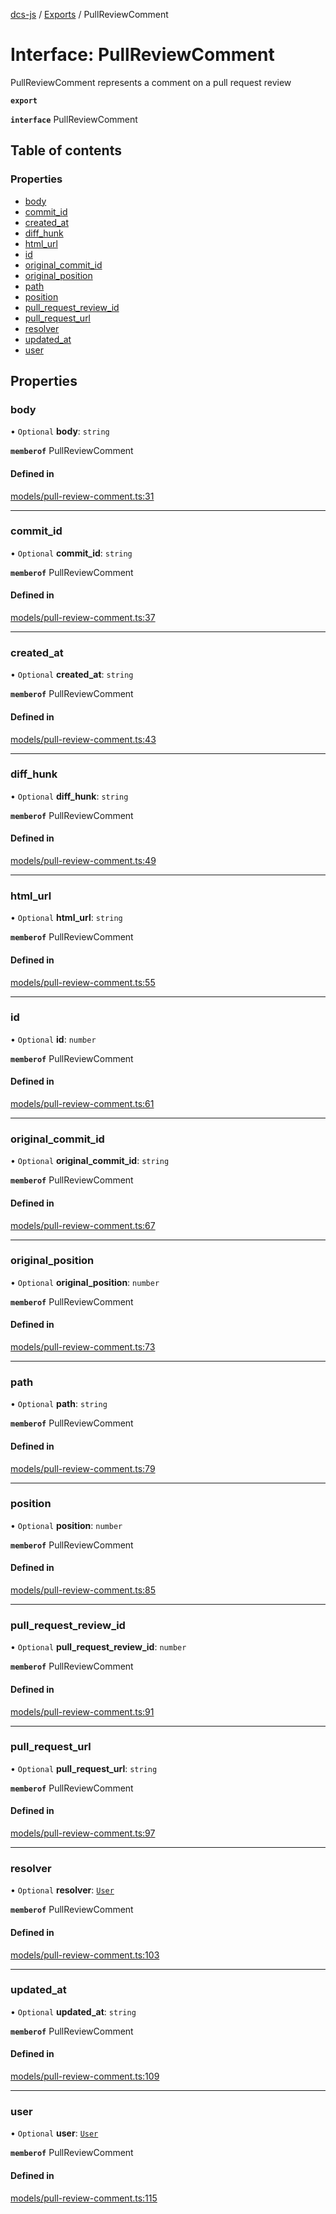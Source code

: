 [dcs-js](../README.md) / [Exports](../modules.md) / PullReviewComment

# Interface: PullReviewComment

PullReviewComment represents a comment on a pull request review

**`export`**

**`interface`** PullReviewComment

## Table of contents

### Properties

- [body](PullReviewComment.md#body)
- [commit\_id](PullReviewComment.md#commit_id)
- [created\_at](PullReviewComment.md#created_at)
- [diff\_hunk](PullReviewComment.md#diff_hunk)
- [html\_url](PullReviewComment.md#html_url)
- [id](PullReviewComment.md#id)
- [original\_commit\_id](PullReviewComment.md#original_commit_id)
- [original\_position](PullReviewComment.md#original_position)
- [path](PullReviewComment.md#path)
- [position](PullReviewComment.md#position)
- [pull\_request\_review\_id](PullReviewComment.md#pull_request_review_id)
- [pull\_request\_url](PullReviewComment.md#pull_request_url)
- [resolver](PullReviewComment.md#resolver)
- [updated\_at](PullReviewComment.md#updated_at)
- [user](PullReviewComment.md#user)

## Properties

### <a id="body" name="body"></a> body

• `Optional` **body**: `string`

**`memberof`** PullReviewComment

#### Defined in

[models/pull-review-comment.ts:31](https://github.com/unfoldingWord/dcs-js/blob/42a7ab5/models/pull-review-comment.ts#L31)

___

### <a id="commit_id" name="commit_id"></a> commit\_id

• `Optional` **commit\_id**: `string`

**`memberof`** PullReviewComment

#### Defined in

[models/pull-review-comment.ts:37](https://github.com/unfoldingWord/dcs-js/blob/42a7ab5/models/pull-review-comment.ts#L37)

___

### <a id="created_at" name="created_at"></a> created\_at

• `Optional` **created\_at**: `string`

**`memberof`** PullReviewComment

#### Defined in

[models/pull-review-comment.ts:43](https://github.com/unfoldingWord/dcs-js/blob/42a7ab5/models/pull-review-comment.ts#L43)

___

### <a id="diff_hunk" name="diff_hunk"></a> diff\_hunk

• `Optional` **diff\_hunk**: `string`

**`memberof`** PullReviewComment

#### Defined in

[models/pull-review-comment.ts:49](https://github.com/unfoldingWord/dcs-js/blob/42a7ab5/models/pull-review-comment.ts#L49)

___

### <a id="html_url" name="html_url"></a> html\_url

• `Optional` **html\_url**: `string`

**`memberof`** PullReviewComment

#### Defined in

[models/pull-review-comment.ts:55](https://github.com/unfoldingWord/dcs-js/blob/42a7ab5/models/pull-review-comment.ts#L55)

___

### <a id="id" name="id"></a> id

• `Optional` **id**: `number`

**`memberof`** PullReviewComment

#### Defined in

[models/pull-review-comment.ts:61](https://github.com/unfoldingWord/dcs-js/blob/42a7ab5/models/pull-review-comment.ts#L61)

___

### <a id="original_commit_id" name="original_commit_id"></a> original\_commit\_id

• `Optional` **original\_commit\_id**: `string`

**`memberof`** PullReviewComment

#### Defined in

[models/pull-review-comment.ts:67](https://github.com/unfoldingWord/dcs-js/blob/42a7ab5/models/pull-review-comment.ts#L67)

___

### <a id="original_position" name="original_position"></a> original\_position

• `Optional` **original\_position**: `number`

**`memberof`** PullReviewComment

#### Defined in

[models/pull-review-comment.ts:73](https://github.com/unfoldingWord/dcs-js/blob/42a7ab5/models/pull-review-comment.ts#L73)

___

### <a id="path" name="path"></a> path

• `Optional` **path**: `string`

**`memberof`** PullReviewComment

#### Defined in

[models/pull-review-comment.ts:79](https://github.com/unfoldingWord/dcs-js/blob/42a7ab5/models/pull-review-comment.ts#L79)

___

### <a id="position" name="position"></a> position

• `Optional` **position**: `number`

**`memberof`** PullReviewComment

#### Defined in

[models/pull-review-comment.ts:85](https://github.com/unfoldingWord/dcs-js/blob/42a7ab5/models/pull-review-comment.ts#L85)

___

### <a id="pull_request_review_id" name="pull_request_review_id"></a> pull\_request\_review\_id

• `Optional` **pull\_request\_review\_id**: `number`

**`memberof`** PullReviewComment

#### Defined in

[models/pull-review-comment.ts:91](https://github.com/unfoldingWord/dcs-js/blob/42a7ab5/models/pull-review-comment.ts#L91)

___

### <a id="pull_request_url" name="pull_request_url"></a> pull\_request\_url

• `Optional` **pull\_request\_url**: `string`

**`memberof`** PullReviewComment

#### Defined in

[models/pull-review-comment.ts:97](https://github.com/unfoldingWord/dcs-js/blob/42a7ab5/models/pull-review-comment.ts#L97)

___

### <a id="resolver" name="resolver"></a> resolver

• `Optional` **resolver**: [`User`](User.md)

**`memberof`** PullReviewComment

#### Defined in

[models/pull-review-comment.ts:103](https://github.com/unfoldingWord/dcs-js/blob/42a7ab5/models/pull-review-comment.ts#L103)

___

### <a id="updated_at" name="updated_at"></a> updated\_at

• `Optional` **updated\_at**: `string`

**`memberof`** PullReviewComment

#### Defined in

[models/pull-review-comment.ts:109](https://github.com/unfoldingWord/dcs-js/blob/42a7ab5/models/pull-review-comment.ts#L109)

___

### <a id="user" name="user"></a> user

• `Optional` **user**: [`User`](User.md)

**`memberof`** PullReviewComment

#### Defined in

[models/pull-review-comment.ts:115](https://github.com/unfoldingWord/dcs-js/blob/42a7ab5/models/pull-review-comment.ts#L115)
